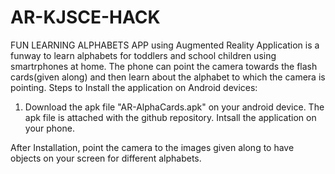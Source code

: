 # AR-KJSCE-HACK
FUN LEARNING ALPHABETS APP using  Augmented Reality 
Application is a funway to learn alphabets for toddlers and school children using smartrphones at home.
The phone can point the camera towards the flash cards(given along) and then learn about the alphabet to which the camera is pointing.
Steps to Install the application on Android devices:
1. Download the apk file "AR-AlphaCards.apk" on your android device.
The apk file is attached with the github repository.
Intsall the application on your phone.

After Installation, point the camera to the images given along to have objects on your screen for different alphabets.
